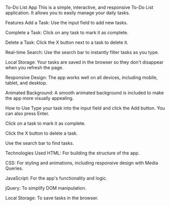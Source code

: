To-Do List App
This is a simple, interactive, and responsive To-Do List application. It allows you to easily manage your daily tasks.

Features
Add a Task: Use the input field to add new tasks.

Complete a Task: Click on any task to mark it as complete.

Delete a Task: Click the X button next to a task to delete it.

Real-time Search: Use the search bar to instantly filter tasks as you type.

Local Storage: Your tasks are saved in the browser so they don't disappear when you refresh the page.

Responsive Design: The app works well on all devices, including mobile, tablet, and desktop.

Animated Background: A smooth animated background is included to make the app more visually appealing.

How to Use
Type your task into the input field and click the Add button. You can also press Enter.

Click on a task to mark it as complete.

Click the X button to delete a task.

Use the search bar to find tasks.

Technologies Used
HTML: For building the structure of the app.

CSS: For styling and animations, including responsive design with Media Queries.

JavaScript: For the app's functionality and logic.

jQuery: To simplify DOM manipulation.

Local Storage: To save tasks in the browser.
